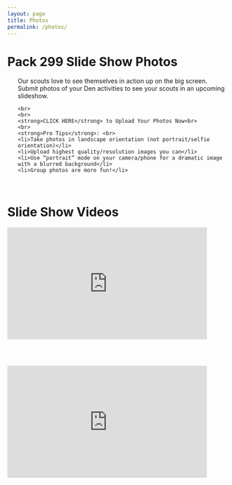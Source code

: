 ```yaml
---
layout: page
title: Photos
permalink: /photos/
---
```


<h1>Pack 299 Slide Show Photos</h1>
<ul>
    Our scouts love to see themselves in action up on the big screen. Submit photos of your Den activities to see your scouts in an upcoming slideshow.
    
    <br>
    <br>
    <strong>CLICK HERE</strong> to Upload Your Photos Now<br>
    <br>
    <strong>Pro Tips</strong>: <br>
    <li>Take photos in landscape orientation (not portrait/selfie orientation)</li>
    <li>Upload highest quality/resolution images you can</li>
    <li>Use “portrait” mode on your camera/phone for a dramatic image with a blurred background</li>
    <li>Group photos are more fun!</li>
</ul>
<br>

<h1>Slide Show Videos</h1>
<p><div style="padding-bottom: 56.25%; position: relative;"><iframe width="100%" height="100%" src="https://odysee.com/$/embed/Pack_299_October-2023/cb117a8f0c974db0dee12278fe4b45a2ee3e9cd4" frameborder="0" allow="accelerometer; autoplay; encrypted-media; gyroscope; picture-in-picture; fullscreen"  style="position: absolute; top: 0px; left: 0px; width: 90%; height: 90%;"><small>Powered by <a href="https://embed.tube/embed-code-generator/odysee/">odysee embed</a> generator</small></iframe></div></p>
<br>
<div style="padding-bottom: 56.25%; position: relative;"><iframe width="100%" height="100%" src="https://odysee.com/$/embed/September-2023-05/f13f68ef6553d321240e96dd27d5057f03ea1441" frameborder="0" allow="accelerometer; autoplay; encrypted-media; gyroscope; picture-in-picture; fullscreen"  style="position: absolute; top: 0px; left: 0px; width: 90%; height: 90%;"><small>Powered by <a href="https://embed.tube/embed-code-generator/odysee/">odysee embed</a> generator</small></iframe></div>
